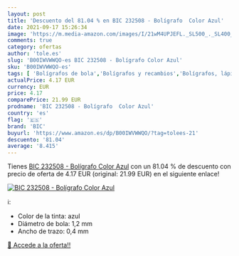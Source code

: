```yaml
---
layout: post
title: 'Descuento del 81.04 % en BIC 232508 - Bolígrafo  Color Azul'
date: 2021-09-17 15:26:34
image: 'https://m.media-amazon.com/images/I/21wM4UPJEFL._SL500_._SL400_.jpg'
comments: true
category: ofertas
author: 'tole.es'
slug: 'B00IWVWWQO-es BIC 232508 - Bolígrafo Color Azul'
sku: 'B00IWVWWQO-es'
tags: [ 'Bolígrafos de bola','Bolígrafos y recambios','Bolígrafos, lápices y útiles de escritura','Oficina y papelería','bic','bolígrafo', ]
actualPrice: 4.17 EUR
currency: EUR
price: 4.17
comparePrice: 21.99 EUR
prodname: 'BIC 232508 - Bolígrafo  Color Azul'
country: 'es'
flag: '🇪🇸'
brand: 'BIC'
buyurl: 'https://www.amazon.es/dp/B00IWVWWQO/?tag=tolees-21'
descuento: '81.04'
average: '8.415'
---
```


Tienes [BIC 232508 - Bolígrafo  Color Azul](https://www.amazon.es/dp/B00IWVWWQO/?tag=tolees-21) con un 81.04 % de descuento con precio de oferta de 4.17 EUR (original: 21.99 EUR) en el siguiente enlace!

[![BIC 232508 - Bolígrafo  Color Azul](https://m.media-amazon.com/images/I/21wM4UPJEFL._SL500_._SL400_.jpg)](https://www.amazon.es/dp/B00IWVWWQO/?tag=tolees-21)

ℹ️:

- Color de la tinta: azul
- Diámetro de bola: 1,2 mm
- Ancho de trazo: 0,4 mm

[🛒 Accede a la oferta!!](https://www.amazon.es/dp/B00IWVWWQO/?tag=tolees-21)
